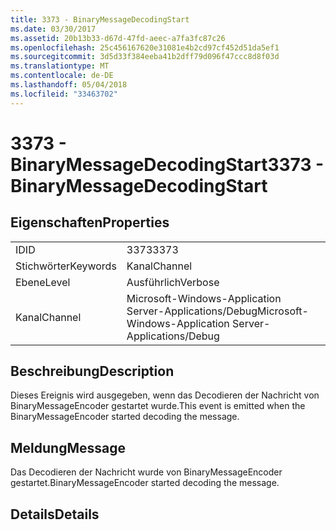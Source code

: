 ```yaml
---
title: 3373 - BinaryMessageDecodingStart
ms.date: 03/30/2017
ms.assetid: 20b13b33-d67d-47fd-aeec-a7fa3fc87c26
ms.openlocfilehash: 25c456167620e31081e4b2cd97cf452d51da5ef1
ms.sourcegitcommit: 3d5d33f384eeba41b2dff79d096f47ccc8d8f03d
ms.translationtype: MT
ms.contentlocale: de-DE
ms.lasthandoff: 05/04/2018
ms.locfileid: "33463702"
---
```

# <a name="3373---binarymessagedecodingstart"></a><span data-ttu-id="97591-102">3373 - BinaryMessageDecodingStart</span><span class="sxs-lookup"><span data-stu-id="97591-102">3373 - BinaryMessageDecodingStart</span></span>
## <a name="properties"></a><span data-ttu-id="97591-103">Eigenschaften</span><span class="sxs-lookup"><span data-stu-id="97591-103">Properties</span></span>  
  
|||  
|-|-|  
|<span data-ttu-id="97591-104">ID</span><span class="sxs-lookup"><span data-stu-id="97591-104">ID</span></span>|<span data-ttu-id="97591-105">3373</span><span class="sxs-lookup"><span data-stu-id="97591-105">3373</span></span>|  
|<span data-ttu-id="97591-106">Stichwörter</span><span class="sxs-lookup"><span data-stu-id="97591-106">Keywords</span></span>|<span data-ttu-id="97591-107">Kanal</span><span class="sxs-lookup"><span data-stu-id="97591-107">Channel</span></span>|  
|<span data-ttu-id="97591-108">Ebene</span><span class="sxs-lookup"><span data-stu-id="97591-108">Level</span></span>|<span data-ttu-id="97591-109">Ausführlich</span><span class="sxs-lookup"><span data-stu-id="97591-109">Verbose</span></span>|  
|<span data-ttu-id="97591-110">Kanal</span><span class="sxs-lookup"><span data-stu-id="97591-110">Channel</span></span>|<span data-ttu-id="97591-111">Microsoft-Windows-Application Server-Applications/Debug</span><span class="sxs-lookup"><span data-stu-id="97591-111">Microsoft-Windows-Application Server-Applications/Debug</span></span>|  
  
## <a name="description"></a><span data-ttu-id="97591-112">Beschreibung</span><span class="sxs-lookup"><span data-stu-id="97591-112">Description</span></span>  
 <span data-ttu-id="97591-113">Dieses Ereignis wird ausgegeben, wenn das Decodieren der Nachricht von BinaryMessageEncoder gestartet wurde.</span><span class="sxs-lookup"><span data-stu-id="97591-113">This event is emitted when the BinaryMessageEncoder started decoding the message.</span></span>  
  
## <a name="message"></a><span data-ttu-id="97591-114">Meldung</span><span class="sxs-lookup"><span data-stu-id="97591-114">Message</span></span>  
 <span data-ttu-id="97591-115">Das Decodieren der Nachricht wurde von BinaryMessageEncoder gestartet.</span><span class="sxs-lookup"><span data-stu-id="97591-115">BinaryMessageEncoder started decoding the message.</span></span>  
  
## <a name="details"></a><span data-ttu-id="97591-116">Details</span><span class="sxs-lookup"><span data-stu-id="97591-116">Details</span></span>

